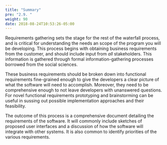 ```yaml
---
title: "Summary"
pre: "2.9. "
weight: 90
date: 2018-08-24T10:53:26-05:00
---
```

Requirements gathering sets the stage for the rest of the waterfall process, and is critical for understanding the needs an scope of the program you will be developing.  This process begins with obtaining business requirements from the customer, and should include input from _all_ stakeholders.  This information is gathered through formal information-gathering processes borrowed from the social sciences.

These business requirements should be broken down into functional requirements fine-grained enough to give the developers a clear picture of what the software will need to accomplish.  Moreover, they need to be comprehensive enough to not leave developers with unanswered questions. For novel functional requirements prototyping and brainstorming can be useful in sussing out possible implementation approaches and their feasibility.

The outcome of this process is a comprehensive document detailing the requirements of the software. It will commonly include sketches of proposed user interfaces and a discussion of how the software will integrate with other systems. It is also common to identify priorities of the various requirements.